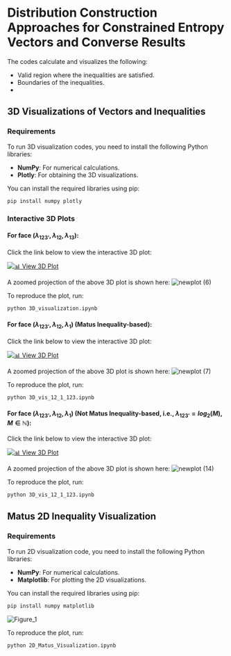 # Distribution Construction Approaches for Constrained Entropy Vectors and Converse Results

The codes calculate and visualizes the following:

- Valid region where the inequalities are satisfied.
- Boundaries of the inequalities.
- 
## 3D Visualizations of Vectors and Inequalities

### Requirements

To run 3D visualization codes, you need to install the following Python libraries:
- **NumPy**: For numerical calculations.
- **Plotly**: For obtaining the 3D visualizations.

You can install the required libraries using pip:
```bash
pip install numpy plotly
```


### Interactive 3D Plots


#### For face ($\lambda_{123'}, \lambda_{12}, \lambda_{13}$):

Click the link below to view the interactive 3D plot:

[![📊 View 3D Plot](https://img.shields.io/badge/Open-3D%20Plot-blue?style=for-the-badge)](https://satyajitthakor.github.io/Gamma_3/interactive_3D_plot.html)

A zoomed projection of the above 3D plot is shown here:
![newplot (6)](https://github.com/user-attachments/assets/c2c13f91-92a2-4768-9d93-867a848d75b3)

To reproduce the plot, run:
```bash
python 3D_visualization.ipynb
```


#### For face ($\lambda_{123'}, \lambda_{12}, \lambda_{1}$) (Matus Inequality-based):

Click the link below to view the interactive 3D plot:

[![📊 View 3D Plot](https://img.shields.io/badge/Open-3D%20Plot-blue?style=for-the-badge)](https://satyajitthakor.github.io/Gamma_3/interactive_3D_plot_12_123.html)

A zoomed projection of the above 3D plot is shown here:
![newplot (7)](https://github.com/user-attachments/assets/d7e44b07-4699-4ce3-b634-ba51521e07d3)

To reproduce the plot, run:
```bash
python 3D_vis_12_1_123.ipynb
```

#### For face ($\lambda_{123'}, \lambda_{12}, \lambda_{1}$) (Not Matus Inequality-based, i.e., $\lambda_{123'} = log_2(M), M \in \mathbb{N}$):

Click the link below to view the interactive 3D plot:

[![📊 View 3D Plot](https://img.shields.io/badge/Open-3D%20Plot-blue?style=for-the-badge)](https://satyajitthakor.github.io/Gamma_3/interactive_3D_plot_log2M_1_2_3_4.html)

A zoomed projection of the above 3D plot is shown here:
![newplot (14)](https://github.com/user-attachments/assets/198ce710-675e-4587-b573-687f7ec23118)

To reproduce the plot, run:
```bash
python 3D_vis_12_1_123.ipynb
```




## Matus 2D Inequality Visualization

### Requirements

To run 2D visualization code, you need to install the following Python libraries:

- **NumPy**: For numerical calculations.
- **Matplotlib**: For plotting the 2D visualizations.

You can install the required libraries using pip:

```bash
pip install numpy matplotlib
```

![Figure_1](https://github.com/user-attachments/assets/259ed0d1-76ac-46db-987f-e59e6b2309a3)

To reproduce the plot, run:
```bash
python 2D_Matus_Visualization.ipynb
```

